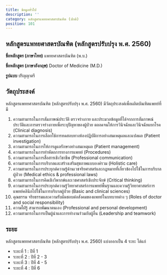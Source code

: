 ```yaml
---
title: ข้อมูลทั่วไป
description: ''
category: หลักสูตรแพทยศาสตรบัณฑิต (ปกติ)
position: 101
---
```


## หลักสูตรแพทยศาสตรบัณฑิต (หลักสูตรปรับปรุง พ.ศ. 2560)

**ชื่อหลักสูตร (ภาษาไทย)**  แพทยศาสตรบัณฑิต (พ.บ.)

**ชื่อหลักสูตร (ภาษาอังกฤษ)**   Doctor of Medicine (M.D.)

**รูปแบบ**   ปริญญาตรี

## วัตถุประสงค์
หลักสูตรแพทยศาสตรบัณฑิต (หลักสูตรปรับปรุง พ.ศ. 2560) มีวัตถุประสงค์เพื่อผลิตบัณฑิตแพทย์ที่มี
1. ความสามารถในการสัมภาษณ์ประวัติ ตรวจร่างกาย และประมวลข้อมูลที่ได้จากการสัมภาษณ์ประวัติและการตรวจร่างกายเพื่อระบุปัญหาของผู้ป่วย ตลอดจนให้การวินิจฉัยและวินิจฉัยแยกโรค (Clinical diagnosis)
2. ความสามารถในการเลือกใช้การทดสอบทางห้องปฏิบัติการอย่างสมเหตุผลและแปลผล (Patient investigation)
3. ความสามารถในการให้การดูแลรักษาอย่างสมเหตุผล (Patient management)
4. ความสามารถในการทำหัตถการทางการแพทย์ (Procedures)
5. ความสามารถในการสื่อสารเชิงวิชาชีพ (Professional communication)
6. ความสามารถในการบริบาลและสร้างเสริมสุขภาพแบบองค์รวม (Holistic care)
7. ความสามารถในการประยุกต์ความรู้ด้านเวชจริยศาสตร์และกฎหมายที่เกี่ยวข้องไปใช้ในการบริบาลผู้ป่วย (Medical ethics & professional laws)
8. ความสามารถในการคิดเชิงวิพากษ์และเวชศาสตร์เชิงประจักษ์ (Critical thinking)
9. ความสามารถในการประยุกต์ความรู้วิทยาศาสตร์การแพทย์พื้นฐานและความรู้วิทยาศาสตร์การแพทย์คลินิกไปใช้ในการบริบาลผู้ป่วย (Basic and clinical sciences)
10. คุณธรรม จริยธรรมและความรับผิดชอบต่อสังคมของแพทย์ในบทบาทต่าง ๆ (Roles of doctor and social responsibility)
11. ความใฝ่รู้ สามารถพัฒนาตนเอง (Professional and personal development)
12. ความสามารถในการเป็นผู้นำและการทำงานร่วมกับผู้อื่น (Leadership and teamwork) 

## ระยะ

หลักสูตรแพทยศาสตรบัณฑิต (หลักสูตรปรับปรุง พ.ศ. 2560) แบ่งออกเป็น 4 ระยะ ได้แก่
- ระยะที่ 1 : ปีที่ 1
- ระยะที่ 2 : ปีที่ 2 - 3
- ระยะที่ 3 : ปีที่ 4 - 5
- ระยะที่ 4 : ปีที่ 6
